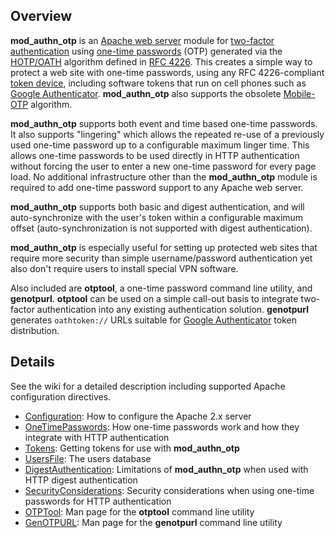 ## Overview

**mod\_authn\_otp** is an [Apache web server](http://en.wikipedia.org/wiki/Apache_HTTP_Server) module for [two-factor authentication](http://en.wikipedia.org/wiki/Two_factor_authentication) using [one-time passwords](http://en.wikipedia.org/wiki/One-time_password) (OTP) generated via the [HOTP/OATH](http://en.wikipedia.org/wiki/HOTP) algorithm defined in [RFC 4226](http://www.ietf.org/rfc/rfc4226.txt). This creates a simple way to protect a web site with one-time passwords, using any RFC 4226-compliant [token device](Tokens), including software tokens that run on cell phones such as [Google Authenticator](https://en.wikipedia.org/wiki/Google_Authenticator). **mod\_authn\_otp** also supports the obsolete [Mobile-OTP](http://motp.sourceforge.net/) algorithm.

**mod\_authn\_otp** supports both event and time based one-time passwords. It also supports "lingering" which allows the repeated re-use of a previously used one-time password up to a configurable maximum linger time. This allows one-time passwords to be used directly in HTTP authentication without forcing the user to enter a new one-time password for every page load. No additional infrastructure other than the **mod\_authn\_otp** module is required to add one-time password support to any Apache web server.

**mod\_authn\_otp** supports both basic and digest authentication, and will auto-synchronize with the user's token within a configurable maximum offset (auto-synchronization is not supported with digest authentication).

**mod\_authn\_otp** is especially useful for setting up protected web sites that require more security than simple username/password authentication yet also don't require users to install special VPN software.

Also included are **otptool**, a one-time password command line utility, and **genotpurl**. **otptool** can be used on a simple call-out basis to integrate two-factor authentication into any existing authentication solution. **genotpurl** generates `oathtoken://` URLs suitable for [Google Authenticator](https://en.wikipedia.org/wiki/Google_Authenticator) token distribution.

## Details

See the wiki for a detailed description including supported Apache configuration directives.

  * [Configuration](https://github.com/archiecobbs/mod-authn-otp/wiki/Configuration): How to configure the Apache 2.x server
  * [OneTimePasswords](https://github.com/archiecobbs/mod-authn-otp/wiki/OneTimePasswords): How one-time passwords work and how they integrate with HTTP authentication
  * [Tokens](https://github.com/archiecobbs/mod-authn-otp/wiki/Tokens): Getting tokens for use with **mod\_authn\_otp**
  * [UsersFile](https://github.com/archiecobbs/mod-authn-otp/wiki/UsersFile): The users database
  * [DigestAuthentication](https://github.com/archiecobbs/mod-authn-otp/wiki/DigestAuthentication): Limitations of **mod\_authn\_otp** when used with HTTP digest authentication
  * [SecurityConsiderations](https://github.com/archiecobbs/mod-authn-otp/wiki/SecurityConsiderations): Security considerations when using one-time passwords for HTTP authentication
  * [OTPTool](https://github.com/archiecobbs/mod-authn-otp/wiki/OTPTool): Man page for the **otptool** command line utility
  * [GenOTPURL](https://github.com/archiecobbs/mod-authn-otp/wiki/GenOTPURL): Man page for the **genotpurl** command line utility
